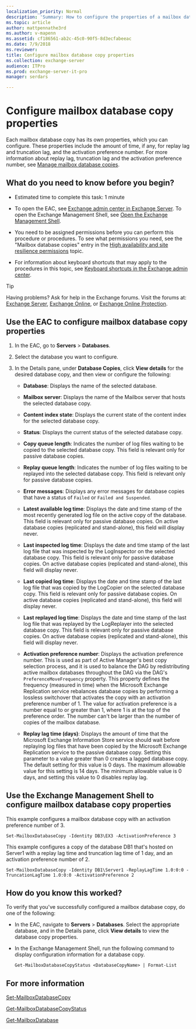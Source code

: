 ```yaml
---
localization_priority: Normal
description: 'Summary: How to configure the properties of a mailbox database copy in Exchange Server, and what those properties are.'
ms.topic: article
author: mattpennathe3rd
ms.author: v-mapenn
ms.assetid: cf186561-ab2c-45c0-90f5-8d3ecfabeeac
ms.date: 7/9/2018
ms.reviewer:
title: Configure mailbox database copy properties
ms.collection: exchange-server
audience: ITPro
ms.prod: exchange-server-it-pro
manager: serdars

---
```


# Configure mailbox database copy properties

Each mailbox database copy has its own properties, which you can configure. These properties include the amount of time, if any, for replay lag and truncation lag, and the activation preference number. For more information about replay lag, truncation lag and the activation preference number, see [Manage mailbox database copies](manage-database-copies.md).

## What do you need to know before you begin?

- Estimated time to complete this task: 1 minute

- To open the EAC, see [Exchange admin center in Exchange Server](../../architecture/client-access/exchange-admin-center.md). To open the Exchange Management Shell, see [Open the Exchange Management Shell](https://technet.microsoft.com/library/63976059-25f8-4b4f-b597-633e78b803c0.aspx).

- You need to be assigned permissions before you can perform this procedure or procedures. To see what permissions you need, see the "Mailbox database copies" entry in the [High availability and site resilience permissions](../../permissions/feature-permissions/ha-permissions.md) topic.

- For information about keyboard shortcuts that may apply to the procedures in this topic, see [Keyboard shortcuts in the Exchange admin center](../../about-documentation/exchange-admin-center-keyboard-shortcuts.md).

> [!TIP]
> Having problems? Ask for help in the Exchange forums. Visit the forums at: [Exchange Server](https://go.microsoft.com/fwlink/p/?linkId=60612), [Exchange Online](https://go.microsoft.com/fwlink/p/?linkId=267542), or [Exchange Online Protection](https://go.microsoft.com/fwlink/p/?linkId=285351).

## Use the EAC to configure mailbox database copy properties

1. In the EAC, go to **Servers** \> **Databases**.

2. Select the database you want to configure.

3. In the Details pane, under **Database Copies**, click **View details** for the desired database copy, and then view or configure the following:

   - **Database**: Displays the name of the selected database.

   - **Mailbox server**: Displays the name of the Mailbox server that hosts the selected database copy.

   - **Content index state**: Displays the current state of the content index for the selected database copy.

   - **Status**: Displays the current status of the selected database copy.

   - **Copy queue length**: Indicates the number of log files waiting to be copied to the selected database copy. This field is relevant only for passive database copies.

   - **Replay queue length**: Indicates the number of log files waiting to be replayed into the selected database copy. This field is relevant only for passive database copies.

   - **Error messages**: Displays any error messages for database copies that have a status of `Failed` or `Failed and Suspended`.

   - **Latest available log time**: Displays the date and time stamp of the most recently generated log file on the active copy of the database. This field is relevant only for passive database copies. On active database copies (replicated and stand-alone), this field will display never.

   - **Last inspected log time**: Displays the date and time stamp of the last log file that was inspected by the LogInspector on the selected database copy. This field is relevant only for passive database copies. On active database copies (replicated and stand-alone), this field will display never.

   - **Last copied log time**: Displays the date and time stamp of the last log file that was copied by the LogCopier on the selected database copy. This field is relevant only for passive database copies. On active database copies (replicated and stand-alone), this field will display never.

   - **Last replayed log time**: Displays the date and time stamp of the last log file that was replayed by the LogReplayer into the selected database copy. This field is relevant only for passive database copies. On active database copies (replicated and stand-alone), this field will display never.

   - **Activation preference number**: Displays the activation preference number. This is used as part of Active Manager's best copy selection process, and it is used to balance the DAG by redistributing active mailbox databases throughout the DAG via the DAG's `PreferenceMoveFrequency` property. This property defines the frequency (measured in time) when the Microsoft Exchange Replication service rebalances database copies by performing a lossless switchover that activates the copy with an activation preference number of 1. The value for activation preference is a number equal to or greater than 1, where 1 is at the top of the preference order. The number can't be larger than the number of copies of the mailbox database.

   - **Replay lag time (days)**: Displays the amount of time that the Microsoft Exchange Information Store service should wait before replaying log files that have been copied by the Microsoft Exchange Replication service to the passive database copy. Setting this parameter to a value greater than 0 creates a lagged database copy. The default setting for this value is 0 days. The maximum allowable value for this setting is 14 days. The minimum allowable value is 0 days, and setting this value to 0 disables replay lag.

## Use the Exchange Management Shell to configure mailbox database copy properties

This example configures a mailbox database copy with an activation preference number of 3.

```
Set-MailboxDatabaseCopy -Identity DB3\EX3 -ActivationPreference 3
```

This example configures a copy of the database DB1 that's hosted on Server1 with a replay lag time and truncation lag time of 1 day, and an activation preference number of 2.

```
Set-MailboxDatabaseCopy -Identity DB1\Server1 -ReplayLagTime 1.0:0:0 -TruncationLagTime 1.0:0:0 -ActivationPreference 2
```

## How do you know this worked?

To verify that you've successfully configured a mailbox database copy, do one of the following:

- In the EAC, navigate to **Servers** \> **Databases**. Select the appropriate database, and in the Details pane, click **View details** to view the database copy properties.

- In the Exchange Management Shell, run the following command to display configuration information for a database copy.

  ```
  Get-MailboxDatabaseCopyStatus <DatabaseCopyName> | Format-List
  ```

## For more information

[Set-MailboxDatabaseCopy](https://technet.microsoft.com/library/839f8781-2eb1-47bd-85ff-a31c8773998a.aspx)

[Get-MailboxDatabaseCopyStatus](https://technet.microsoft.com/library/6ad690fb-3a23-41d4-b19d-666b34e62b26.aspx)

[Get-MailboxDatabase](https://technet.microsoft.com/library/e12bd6d3-3793-49cb-9ab6-948d42dd409e.aspx)
